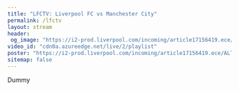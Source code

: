 ```yaml
---
title: "LFCTV: Liverpool FC vs Manchester City"
permalink: /lfctv
layout: stream
header:
 og_image: "https://i2-prod.liverpool.com/incoming/article17156419.ece/ALTERNATES/s810/2_GettyImages-1183791780.jpg"
video_id: "cdn0a.azureedge.net/live/2/playlist"
poster: "https://i2-prod.liverpool.com/incoming/article17156419.ece/ALTERNATES/s810/2_GettyImages-1183791780.jpg"
sitemap: false
---
```

Dummy

